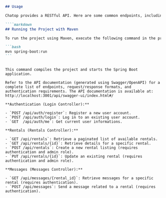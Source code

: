 ````markdown
## Usage

Chatop provides a RESTful API. Here are some common endpoints, including those from the Login, Message, and Rental controllers:

````markdown
## Running the Project with Maven

To run the project using Maven, execute the following command in the project's root directory:

```bash
mvn spring-boot:run
```
````
````

This command compiles the project and starts the Spring Boot application.

Refer to the API documentation (generated using Swagger/OpenAPI) for a complete list of endpoints, request/response formats, and authentication requirements. The API documentation is available at: http://localhost:3001/api/swagger-ui/index.html#/

**Authentication (Login Controller):**

- `POST /api/auth/register`: Register a new user account.
- `POST /api/auth/login`: Log in to an existing user account.
- `GET  /api/auth/me`: Get current user informations.

**Rentals (Rentals Controller):**

- `GET /api/rentals`: Retrieve a paginated list of available rentals.
- `GET /api/rentals/{id}`: Retrieve details for a specific rental.
- `POST /api/rentals`: Create a new rental listing (requires authentication and admin role).
- `PUT /api/rentals/{id}`: Update an existing rental (requires authentication and admin role).

**Messages (Messages Controller):**

- `GET /api/messages/{rental_id}`: Retrieve messages for a specific rental (requires authentication).
- `POST /api/messages`: Send a message related to a rental (requires authentication).
